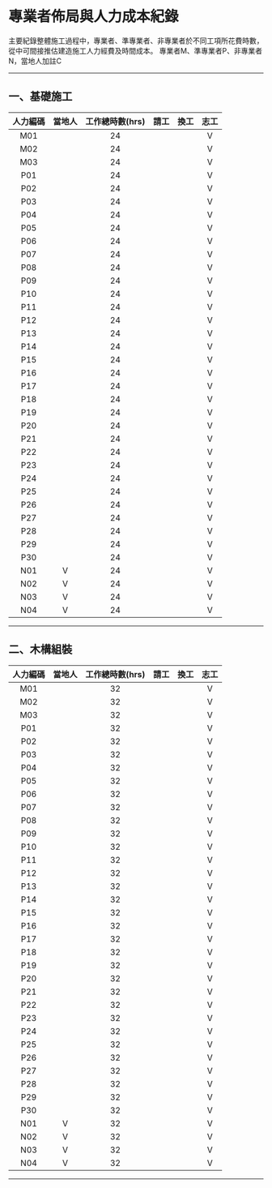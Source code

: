 # 專業者佈局與人力成本紀錄 
主要紀錄整體施工過程中，專業者、準專業者、非專業者於不同工項所花費時數，從中可間接推估建造施工人力經費及時間成本。
專業者M、準專業者P、非專業者N，當地人加註C

***
## 一、基礎施工
|人力編碼|當地人|工作總時數(hrs)|請工|換工|志工|
|:-:|:-:|:-:|:-:|:-:|:-:|
|M01 |   |24   |   |   |V   |
|M02 |   |24   |   |   |V   |
|M03 |   |24   |   |   |V   |
|P01 |   |24   |   |   |V   |
|P02 |   |24   |   |   |V   |
|P03 |   |24   |   |   |V   |
|P04 |   |24   |   |   |V   |
|P05 |   |24   |   |   |V   |
|P06 |   |24   |   |   |V   |
|P07 |   |24   |   |   |V   |
|P08 |   |24   |   |   |V   |
|P09 |   |24   |   |   |V   |
|P10 |   |24   |   |   |V   |
|P11 |   |24   |   |   |V   |
|P12 |   |24   |   |   |V   |
|P13 |   |24   |   |   |V   |
|P14 |   |24   |   |   |V   |
|P15 |   |24   |   |   |V   |
|P16 |   |24   |   |   |V   |
|P17 |   |24   |   |   |V   |
|P18 |   |24   |   |   |V   |
|P19 |   |24   |   |   |V   |
|P20 |   |24   |   |   |V   |
|P21 |   |24   |   |   |V   |
|P22 |   |24   |   |   |V   |
|P23 |   |24   |   |   |V   |
|P24 |   |24   |   |   |V   |
|P25 |   |24   |   |   |V   |
|P26 |   |24   |   |   |V   |
|P27 |   |24   |   |   |V   |
|P28 |   |24   |   |   |V   |
|P29 |   |24   |   |   |V   |
|P30 |   |24   |   |   |V   |
|N01 |V  |24   |   |   |V   |
|N02 |V  |24   |   |   |V   |
|N03 |V  |24   |   |   |V   |
|N04 |V  |24   |   |   |V   |
***
## 二、木構組裝
|人力編碼|當地人|工作總時數(hrs)|請工|換工|志工|
|:-:|:-:|:-:|:-:|:-:|:-:|
|M01 |   |32   |   |   |V   |
|M02 |   |32   |   |   |V   |
|M03 |   |32   |   |   |V   |
|P01 |   |32   |   |   |V   |
|P02 |   |32   |   |   |V   |
|P03 |   |32   |   |   |V   |
|P04 |   |32   |   |   |V   |
|P05 |   |32   |   |   |V   |
|P06 |   |32   |   |   |V   |
|P07 |   |32   |   |   |V   |
|P08 |   |32   |   |   |V   |
|P09 |   |32   |   |   |V   |
|P10 |   |32   |   |   |V   |
|P11 |   |32   |   |   |V   |
|P12 |   |32   |   |   |V   |
|P13 |   |32   |   |   |V   |
|P14 |   |32   |   |   |V   |
|P15 |   |32   |   |   |V   |
|P16 |   |32   |   |   |V   |
|P17 |   |32   |   |   |V   |
|P18 |   |32   |   |   |V   |
|P19 |   |32   |   |   |V   |
|P20 |   |32   |   |   |V   |
|P21 |   |32   |   |   |V   |
|P22 |   |32   |   |   |V   |
|P23 |   |32   |   |   |V   |
|P24 |   |32   |   |   |V   |
|P25 |   |32   |   |   |V   |
|P26 |   |32   |   |   |V   |
|P27 |   |32   |   |   |V   |
|P28 |   |32   |   |   |V   |
|P29 |   |32   |   |   |V   |
|P30 |   |32   |   |   |V   |
|N01 |V  |32   |   |   |V   |
|N02 |V  |32   |   |   |V   |
|N03 |V  |32   |   |   |V   |
|N04 |V  |32   |   |   |V   |
***